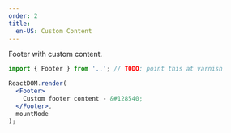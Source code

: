 ```yaml
---
order: 2
title:
  en-US: Custom Content
---
```


Footer with custom content.

```jsx
import { Footer } from '..'; // TODO: point this at varnish

ReactDOM.render(
  <Footer>
    Custom footer content - &#128540;
  </Footer>,
  mountNode
);
```
